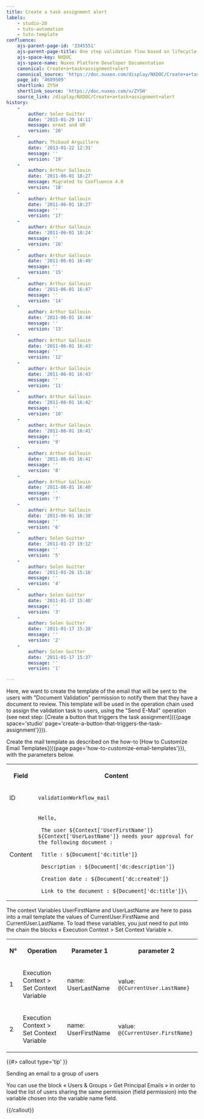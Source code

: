 ```yaml
---
title: Create a task assignment alert
labels:
    - studio-20
    - tuto-automation
    - tuto-template
confluence:
    ajs-parent-page-id: '3345551'
    ajs-parent-page-title: One step validation flow based on lifecycle only
    ajs-space-key: NXDOC
    ajs-space-name: Nuxeo Platform Developer Documentation
    canonical: Create+a+task+assignment+alert
    canonical_source: 'https://doc.nuxeo.com/display/NXDOC/Create+a+task+assignment+alert'
    page_id: '4689509'
    shortlink: ZY5H
    shortlink_source: 'https://doc.nuxeo.com/x/ZY5H'
    source_link: /display/NXDOC/Create+a+task+assignment+alert
history:
    - 
        author: Solen Guitter
        date: '2015-01-29 14:11'
        message: ormat and UR
        version: '20'
    - 
        author: Thibaud Arguillere
        date: '2013-01-22 12:31'
        message: ''
        version: '19'
    - 
        author: Arthur Gallouin
        date: '2011-06-01 18:27'
        message: Migrated to Confluence 4.0
        version: '18'
    - 
        author: Arthur Gallouin
        date: '2011-06-01 18:27'
        message: ''
        version: '17'
    - 
        author: Arthur Gallouin
        date: '2011-06-01 18:24'
        message: ''
        version: '16'
    - 
        author: Arthur Gallouin
        date: '2011-06-01 16:49'
        message: ''
        version: '15'
    - 
        author: Arthur Gallouin
        date: '2011-06-01 16:47'
        message: ''
        version: '14'
    - 
        author: Arthur Gallouin
        date: '2011-06-01 16:44'
        message: ''
        version: '13'
    - 
        author: Arthur Gallouin
        date: '2011-06-01 16:43'
        message: ''
        version: '12'
    - 
        author: Arthur Gallouin
        date: '2011-06-01 16:43'
        message: ''
        version: '11'
    - 
        author: Arthur Gallouin
        date: '2011-06-01 16:42'
        message: ''
        version: '10'
    - 
        author: Arthur Gallouin
        date: '2011-06-01 16:41'
        message: ''
        version: '9'
    - 
        author: Arthur Gallouin
        date: '2011-06-01 16:41'
        message: ''
        version: '8'
    - 
        author: Arthur Gallouin
        date: '2011-06-01 16:40'
        message: ''
        version: '7'
    - 
        author: Arthur Gallouin
        date: '2011-06-01 16:38'
        message: ''
        version: '6'
    - 
        author: Solen Guitter
        date: '2011-01-27 19:12'
        message: ''
        version: '5'
    - 
        author: Solen Guitter
        date: '2011-01-26 15:16'
        message: ''
        version: '4'
    - 
        author: Solen Guitter
        date: '2011-01-17 15:40'
        message: ''
        version: '3'
    - 
        author: Solen Guitter
        date: '2011-01-17 15:38'
        message: ''
        version: '2'
    - 
        author: Solen Guitter
        date: '2011-01-17 15:37'
        message: ''
        version: '1'

---
```

Here, we want to create the template of the email that will be sent to the users with "Document Validation" permission to notify them that they have a document to review. This template will be used in the operation chain used to assign the validation task to users, using the "Send E-Mail" operation (see next step: [Create a button that triggers the task assignment]({{page space='studio' page='create-a-button-that-triggers-the-task-assignment'}})).

Create the mail template as described on the how-to [How to Customize Email Templates]({{page page='how-to-customize-email-templates'}}), with the parameters below.

<table><tbody><tr><th colspan="1">

Field

</th><th colspan="1">

Content

</th></tr><tr><td colspan="1">

ID

</td><td colspan="1">

`validationWorkflow_mail`

</td></tr><tr><td colspan="1">

Content

</td><td colspan="1">

```
Hello, 

 The user ${Context['UserFirstName']} ${Context['UserLastName']} needs your approval for the following document : 

 Title : ${Document['dc:title']} 

 Description : ${Document['dc:description']} 

 Creation date : ${Document['dc:created']} 

 Link to the document : ${Document['dc:title']}\
```

</td></tr></tbody></table>

The context Variables UserFirstName and UserLastName are here to pass into a mail template the values of CurrentUser.FirstName and CurrentUser.LastName. To load these variables, you just need to put into the chain the blocks &laquo; Execution Context > Set Context Variable &raquo;.

<table><tbody><tr><th colspan="1">

N&deg;

</th><th colspan="1">

Operation

</th><th colspan="1">

Parameter 1

</th><th colspan="1">

parameter 2

</th></tr><tr><td colspan="1">

1

</td><td colspan="1">

Execution Context > Set Context Variable

</td><td colspan="1">

name: UserLastName

</td><td colspan="1">

value: `@{CurrentUser.LastName}`

</td></tr><tr><td colspan="1">

2

</td><td colspan="1">

Execution Context > Set Context Variable

</td><td colspan="1">

name: UserFirstName

</td><td colspan="1">

value: `@{CurrentUser.FirstName}`

</td></tr></tbody></table>{{#> callout type='tip' }}

Sending an email to a group of users

You can use the block &laquo; Users & Groups > Get Principal Emails &raquo; in order to load the list of users sharing the same permission (field permission) into the variable chosen into the variable name field.

{{/callout}}